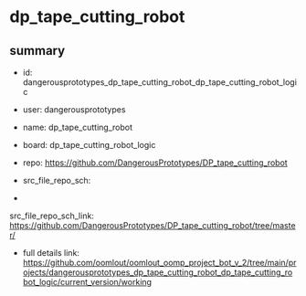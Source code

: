 # dp_tape_cutting_robot
 
## summary 
* id: dangerousprototypes_dp_tape_cutting_robot_dp_tape_cutting_robot_logic
* user: dangerousprototypes
* name: dp_tape_cutting_robot
* board: dp_tape_cutting_robot_logic
* repo: https://github.com/DangerousPrototypes/DP_tape_cutting_robot



* src_file_repo_sch: 
*
 src_file_repo_sch_link: https://github.com/DangerousPrototypes/DP_tape_cutting_robot/tree/master/
* full details link: https://github.com/oomlout/oomlout_oomp_project_bot_v_2/tree/main/projects/dangerousprototypes_dp_tape_cutting_robot_dp_tape_cutting_robot_logic/current_version/working  






